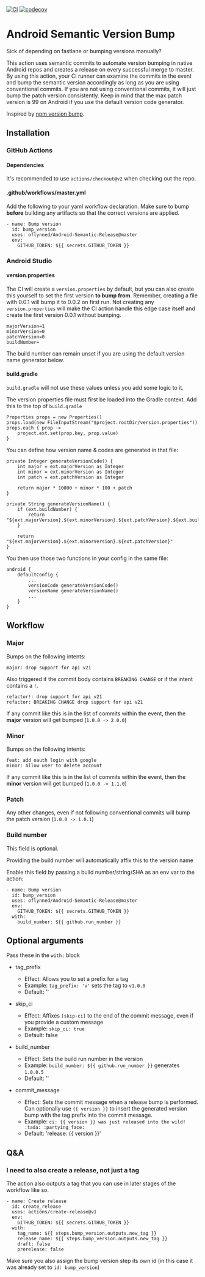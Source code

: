 [![CI](https://github.com/oflynned/Android-Semantic-Release/actions/workflows/master.yml/badge.svg)](https://github.com/oflynned/Android-Semantic-Release/actions)
[![codecov](https://codecov.io/gh/oflynned/Android-Semantic-Release/branch/master/graph/badge.svg?token=VTW7E1X43G)](https://codecov.io/gh/oflynned/Android-Semantic-Release)

# Android Semantic Version Bump

Sick of depending on fastlane or bumping versions manually?

This action uses semantic commits to automate version bumping in native Android repos and creates a release on every successful merge to master.
By using this action, your CI runner can examine the commits in the event and bump the semantic version accordingly as long as you are using conventional commits.
If you are not using conventional commits, it will just bump the patch version consistently.
Keep in mind that the max patch version is 99 on Android if you use the default version code generator.

Inspired by [npm version bump](https://github.com/phips28/gh-action-bump-version).

## Installation

### GitHub Actions

#### Dependencies

It's recommended to use `actions/checkout@v2` when checking out the repo.

#### .github/workflows/master.yml

Add the following to your yaml workflow declaration. 
Make sure to bump **before** building any artifacts so that the correct versions are applied.

```
- name: Bump version
  id: bump_version
  uses: oflynned/Android-Semantic-Release@master
  env:
    GITHUB_TOKEN: ${{ secrets.GITHUB_TOKEN }}
```

### Android Studio

#### version.properties
The CI will create a `version.properties` by default, but you can also create this yourself to set the first version **to bump from**.
Remember, creating a file with 0.0.1 will bump it to 0.0.2 on first run.
Not creating any `version.properties` will make the CI action handle this edge case itself and create the first version 0.0.1 without bumping.

```
majorVersion=1
minorVersion=0
patchVersion=0
buildNumber=
```  

The build number can remain unset if you are using the default version name generator below.

#### build.gradle

`build.gradle` will not use these values unless you add some logic to it.

The version properties file must first be loaded into the Gradle context. 
Add this to the top of `build.gradle`
```
Properties props = new Properties()
props.load(new FileInputStream("$project.rootDir/version.properties"))
props.each { prop ->
    project.ext.set(prop.key, prop.value)
}
```

You can define how version name & codes are generated in that file:

```
private Integer generateVersionCode() {
    int major = ext.majorVersion as Integer
    int minor = ext.minorVersion as Integer
    int patch = ext.patchVersion as Integer

    return major * 10000 + minor * 100 + patch
}

private String generateVersionName() {
    if (ext.buildNumber) {
        return "${ext.majorVersion}.${ext.minorVersion}.${ext.patchVersion}.${ext.buildNumber}"
    }

    return "${ext.majorVersion}.${ext.minorVersion}.${ext.patchVersion}"
}
```

You then use those two functions in your config in the same file:

```
android {
    defaultConfig {
        ...
        versionCode generateVersionCode()
        versionName generateVersionName()
        ...
    }
}
```

## Workflow

### Major

Bumps on the following intents:
```
major: drop support for api v21
```

Also triggered if the commit body contains `BREAKING CHANGE` or if the intent contains a `!`.
```
refactor!: drop support for api v21
refactor: BREAKING CHANGE drop support for api v21  
```

If any commit like this is in the list of commits within the event, then the **major** version will get bumped (`1.0.0 -> 2.0.0`)

### Minor

Bumps on the following intents:
```
feat: add oauth login with google
minor: allow user to delete account
```

If any commit like this is in the list of commits within the event, then the **minor** version will get bumped (`1.0.0 -> 1.1.0`)

### Patch

Any other changes, even if not following conventional commits will bump the patch version (`1.0.0 -> 1.0.1`)

### Build number

This field is optional.

Providing the build number will automatically affix this to the version name

Enable this field by passing a build number/string/SHA as an env var to the action:

```
- name: Bump version
  id: bump_version
  uses: oflynned/Android-Semantic-Release@master
  env:
    GITHUB_TOKEN: ${{ secrets.GITHUB_TOKEN }}
  with:
    build_number: ${{ github.run_number }}
```

## Optional arguments

Pass these in the `with:` block

* tag_prefix
  * Effect: Allows you to set a prefix for a tag
  * Example: `tag_prefix: 'v'` sets the tag to `v1.0.0`
  * Default: ''

* skip_ci
  * Effect: Affixes `[skip-ci]` to the end of the commit message, even if you provide a custom message
  * Example: `skip_ci: true` 
  * Default: false
    
* build_number
  * Effect: Sets the build run number in the version
  * Example: `build_number: ${{ github.run_number }}` generates `1.0.0.5` 
  * Default: ''
    
* commit_message
  * Effect: Sets the commit message when a release bump is performed. Can optionally use `{{ version }}` to insert the generated version bump with the tag prefix into the commit message.
  * Example: `ci: {{ version }} was just released into the wild! :tada: :partying_face:`
  * Default: 'release: {{ version }}'
    
## Q&A

### I need to also create a release, not just a tag 

The action also outputs a tag that you can use in later stages of the workflow like so. 

```
- name: Create release
  id: create_release
  uses: actions/create-release@v1
  env:
    GITHUB_TOKEN: ${{ secrets.GITHUB_TOKEN }}
  with:
    tag_name: ${{ steps.bump_version.outputs.new_tag }}
    release_name: ${{ steps.bump_version.outputs.new_tag }}
    draft: false
    prerelease: false
```

Make sure you also assign the bump version step its own id (in this case it was already set to `id: bump_version`)
